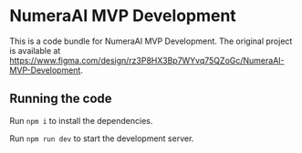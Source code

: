 
  # NumeraAI MVP Development

  This is a code bundle for NumeraAI MVP Development. The original project is available at https://www.figma.com/design/rz3P8HX3Bp7WYvq75QZoGc/NumeraAI-MVP-Development.

  ## Running the code

  Run `npm i` to install the dependencies.

  Run `npm run dev` to start the development server.
  